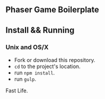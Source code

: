 Phaser Game Boilerplate
-------

## Install && Running

### Unix and OS/X

- Fork or download this repository.
- `cd` to the project's location.
-  run `npm install`.
-  run `gulp`.


Fast Life.
